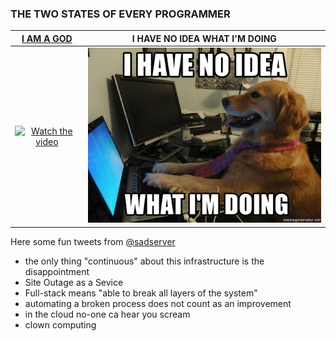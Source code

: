 ### THE TWO STATES OF EVERY PROGRAMMER

[I AM A GOD](https://www.youtube.com/watch?v=6avJHaC3C2U) |  I HAVE NO IDEA WHAT I'M DOING
:-------------------------:|:-------------------------:
[![Watch the video](https://img.youtube.com/vi/6avJHaC3C2U/hqdefault.jpg)](https://www.youtube.com/watch?v=6avJHaC3C2U) |  ![GitHub Logo](/images/no-idea-04-small.jpg)

Here some fun tweets from [@sadserver](https://twitter.com/sadserver?lang=en)
- the only thing "continuous" about this infrastructure is the disappointment
- Site Outage as a Sevice
- Full-stack means "able to break all layers of the system"
- automating a broken process does not count as an improvement
- in the cloud no-one ca hear you scream
- clown computing
